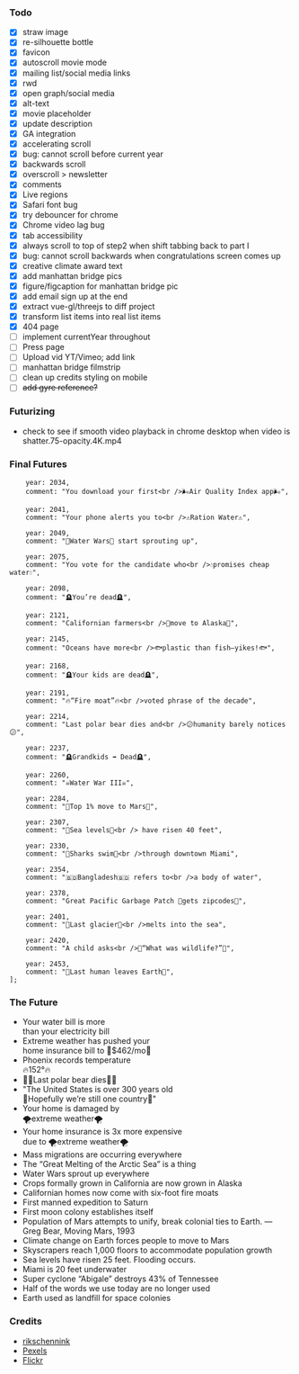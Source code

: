 ### Todo

- [x] straw image
- [x] re-silhouette bottle
- [x] favicon
- [x] autoscroll movie mode
- [x] mailing list/social media links
- [x] rwd
- [x] open graph/social media
- [x] alt-text
- [x] movie placeholder
- [x] update description
- [x] GA integration
- [x] accelerating scroll
- [x] bug: cannot scroll before current year
- [x] backwards scroll
- [x] overscroll > newsletter
- [x] comments
- [x] Live regions
- [x] Safari font bug
- [x] try debouncer for chrome
- [x] Chrome video lag bug
- [x] tab accessibility
- [x] always scroll to top of step2 when shift tabbing back to part I
- [x] bug: cannot scroll backwards when congratulations screen comes up
- [x] creative climate award text
- [x] add manhattan bridge pics
- [x] figure/figcaption for manhattan bridge pic
- [x] add email sign up at the end
- [x] extract vue-gl/threejs to diff project
- [x] transform list items into real list items
- [x] 404 page
- [ ] implement currentYear throughout
- [ ] Press page
- [ ] Upload vid YT/Vimeo; add link 
- [ ] manhattan bridge filmstrip
- [ ] clean up credits styling on mobile
- [ ] ~~add gyre reference?~~

### Futurizing
- check to see if smooth video playback in chrome desktop when video is shatter.75-opacity.4K.mp4 

### Final Futures
```
    year: 2034,
    comment: "You download your first<br />🌬Air Quality Index app🌬",

    year: 2041,
    comment: "Your phone alerts you to<br />⚠️Ration Water⚠️",

    year: 2049,
    comment: "🔫Water Wars🔫 start sprouting up",

    year: 2075,
    comment: "You vote for the candidate who<br />💧promises cheap water💧",

    year: 2098,
    comment: "🪦You’re dead🪦", 
    
    year: 2121, 
    comment: "Californian farmers<br />🚜move to Alaska🚜",

    year: 2145,
    comment: "Oceans have more<br />🐟plastic than fish–yikes!🐟",
    
    year: 2168,
    comment: "🪦Your kids are dead🪦",

    year: 2191,
    comment: "🔥“Fire moat”🔥<br />voted phrase of the decade",

    year: 2214,
    comment: "Last polar bear dies and<br />😕humanity barely notices😕",

    year: 2237,
    comment: "🪦Grandkids ➡ Dead🪦",

    year: 2260,
    comment: "☠️Water War III☠️",

    year: 2284,
    comment: "🚀Top 1% move to Mars🚀",

    year: 2307,
    comment: "🌊Sea levels🌊<br /> have risen 40 feet",

    year: 2330,
    comment: "🦈Sharks swim🦈<br />through downtown Miami",

    year: 2354,
    comment: "🇧🇩Bangladesh🇧🇩 refers to<br />a body of water",

    year: 2378,
    comment: "Great Pacific Garbage Patch 💌gets zipcodes💌",

    year: 2401,
    comment: "🧊Last glacier🧊<br />melts into the sea",

    year: 2420,
    comment: "A child asks<br />🤔“What was wildlife?”🤔",

    year: 2453,
    comment: "👋Last human leaves Earth👋",
];
```

### The Future
- Your water bill is more<br />than your electricity bill
- Extreme weather has pushed your<br />home insurance bill to 💸$462/mo💸
- Phoenix records temperature <br />🔥152°🔥
- 🐻‍❄️Last polar bear dies🐻‍❄️
- "The United States is over 300 years old<br />🙏Hopefully we’re still one country🙏"
- Your home is damaged by<br />🌪extreme weather🌪
- Your home insurance is 3x more expensive<br /> due to 🌪extreme weather🌪
- Mass migrations are occurring everywhere
- The “Great Melting of the Arctic Sea” is a thing
- Water Wars sprout up everywhere
- Crops formally grown in California are now grown in Alaska
- Californian homes now come with six-foot fire moats
- First manned expedition to Saturn
- First moon colony establishes itself
- Population of Mars attempts to unify, break colonial ties to Earth. — Greg Bear, Moving Mars, 1993
- Climate change on Earth forces people to move to Mars
- Skyscrapers reach 1,000 floors to accommodate population growth
- Sea levels have risen 25 feet. Flooding occurs.
- Miami is 20 feet underwater
- Super cyclone “Abigale” destroys 43% of Tennessee
- Half of the words we use today are no longer used
- Earth used as landfill for space colonies


### Credits

- [rikschennink](https://github.com/rikschennink/fitty)
- [Pexels](https://www.pexels.com/photo/plastic-bottle-of-detergent-in-studio-5218021/)
- [Flickr](https://flickr.com/photos/cartridgesave/49501486667/in/photolist-2iqh4o4-vcgZR-2iqdk2Y-sTc6W-a3fYvk-jxxrhs-bn7ERc-FVh35y-hfAWK-4ikHe2-7PpNYb-27fsZcS-f5wRJ1-7P11nG-bsNVnm-4ikGAe-9ewq2n-4ikGTe-6eCPfY-27Gsqnz-2kgKYGT-5AXJFY-inzSF-5YX3vJ-25u9SHN-9BPbSr-7cnKXb-xpP15-cAecj-9jAqDL-9jQdhd-4ivLCc-niMCZj-2iqdjWN-9d9Brh-25u9SKG-6qGhF5-9rn82k-9AZoH5-fAP6z3-2iqfVuz-bbvegc-3MePC3-Va4XYG-mKNzbH-6ZrkQa-26MTQqU-oFEsuc-aBmecD-2i2WBbJ)

